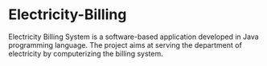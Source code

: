 # Electricity-Billing
Electricity Billing System is a software-based application developed in Java programming language. The project aims at serving the department of electricity by computerizing the billing system.
